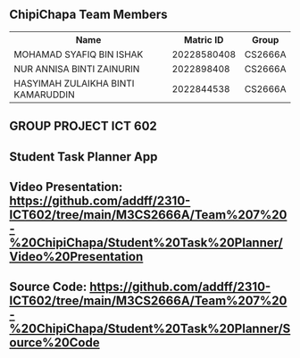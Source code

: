 
</head>
<body>

<h2>ChipiChapa Team Members</h2>

<table>
  <tr>
    <th>Name</th>
    <th>Matric ID</th>
    <th>Group</th>
  </tr>
  <tr>
    <td>MOHAMAD SYAFIQ BIN ISHAK</td>
    <td>20228580408</td>
    <td>CS2666A</td>
  </tr>
  <tr>
    <td>NUR ANNISA BINTI ZAINURIN </td>
    <td>2022898408</td>
    <td>CS2666A</td>
  </tr>
  <tr>
    <td>HASYIMAH ZULAIKHA BINTI KAMARUDDIN</td>
    <td>2022844538</td>
    <td>CS2666A</td>
  </tr>
</table>
</body>

## GROUP PROJECT ICT 602

## Student Task Planner App

## Video Presentation: https://github.com/addff/2310-ICT602/tree/main/M3CS2666A/Team%207%20-%20ChipiChapa/Student%20Task%20Planner/Video%20Presentation
## Source Code: https://github.com/addff/2310-ICT602/tree/main/M3CS2666A/Team%207%20-%20ChipiChapa/Student%20Task%20Planner/Source%20Code
